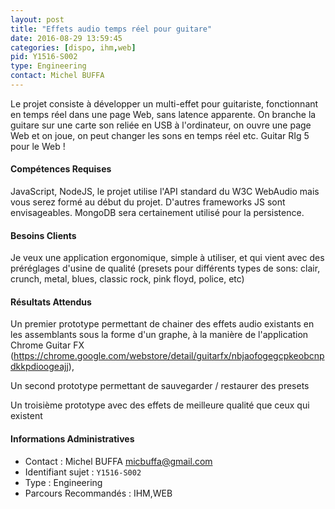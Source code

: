 ```yaml
---
layout: post
title: "Effets audio temps réel pour guitare"
date: 2016-08-29 13:59:45
categories: [dispo, ihm,web]
pid: Y1516-S002
type: Engineering
contact: Michel BUFFA
---
```

       
Le projet consiste à développer un multi-effet pour guitariste, fonctionnant en temps réel dans une page Web, sans latence apparente. On branche la guitare sur une carte son reliée en USB à l'ordinateur, on ouvre une page Web et on joue, on peut changer les sons en temps réel etc. Guitar RIg 5 pour le Web !

#### Compétences Requises
JavaScript, NodeJS, le projet utilise l'API standard du W3C WebAudio mais vous serez formé au début du projet. D'autres frameworks JS sont envisageables. MongoDB sera certainement utilisé pour la persistence.


#### Besoins Clients
Je veux une application ergonomique, simple à utiliser, et qui vient avec des préréglages d'usine de qualité (presets pour différents types de sons: clair, crunch, metal, blues, classic rock, pink floyd, police, etc)

#### Résultats Attendus
Un premier prototype permettant de chainer des effets audio existants en les assemblants sous la forme d'un graphe, à la manière de l'application Chrome Guitar FX (https://chrome.google.com/webstore/detail/guitarfx/nbjaofogegcpkeobcnpdkkpdioogeajj),

Un second prototype permettant de sauvegarder / restaurer des presets

Un troisième prototype avec des effets de meilleure qualité que ceux qui existent
     

#### Informations Administratives
  * Contact : Michel BUFFA <micbuffa@gmail.com>
  * Identifiant sujet : `Y1516-S002`
  * Type : Engineering
  * Parcours Recommandés : IHM,WEB
     